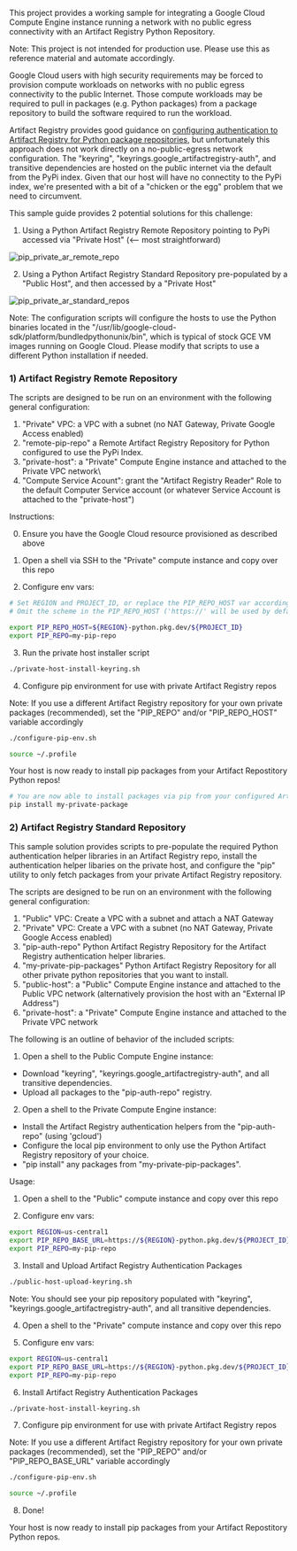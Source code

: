 This project provides a working sample for integrating a Google Cloud Compute Engine instance running a network with no public egress connectivity with an Artifact Registry Python Repository.

Note: This project is not intended for production use. Please use this as reference material and automate accordingly.

Google Cloud users with high security requirements may be forced to provision compute workloads on networks with no public egress connectivity to the public Internet. Those compute workloads may be required to pull in packages (e.g. Python packages) from a package repository to build the software required to run the workload.

Artifact Registry provides good guidance on [configuring authentication to Artifact Registry for Python package repositories](https://cloud.google.com/artifact-registry/docs/python/authentication), but unfortunately this approach does not work directly on a no-public-egress network configuration. The "keyring", "keyrings.google_artifactregistry-auth", and transitive dependencies are hosted on the public internet via the default from the PyPi index. Given that our host will have no connectity to the PyPi index, we're presented with a bit of a "chicken or the egg" problem that we need to circumvent.

This sample guide provides 2 potential solutions for this challenge:
1) Using a Python Artifact Registry Remote Repository pointing to PyPi accessed via "Private Host" (<-- most straightforward)

![pip_private_ar_remote_repo](https://github.com/user-attachments/assets/70b85523-d523-450e-9af9-2a4e01a0b887)

2) Using a Python Artifact Registry Standard Repository pre-populated by a "Public Host", and then accessed by a "Private Host"

![pip_private_ar_standard_repos](https://github.com/user-attachments/assets/a928815c-9a89-4d95-b862-1dd4cc2a4b0f)


Note: The configuration scripts will configure the hosts to use the Python binaries located in the "/usr/lib/google-cloud-sdk/platform/bundledpythonunix/bin", which is typical of stock GCE VM images running on Google Cloud. Please modify that scripts to use a different Python installation if needed.

### 1) Artifact Registry Remote Repository
The scripts are designed to be run on an environment with the following general configuration:
1) "Private" VPC: a VPC with a subnet (no NAT Gateway, Private Google Access enabled)
2) "remote-pip-repo" a Remote Artifact Registry Repository for Python configured to use the PyPi Index.
3) "private-host": a "Private" Compute Engine instance and attached to the Private VPC network\
4) "Compute Service Acount": grant the "Artifact Registry Reader" Role to the default Computer Service account (or whatever Service Account is attached to the "private-host")

Instructions:

0) Ensure you have the Google Cloud resource provisioned as described above

1) Open a shell via SSH to the "Private" compute instance and copy over this repo

2) Configure env vars:

  ```BASH
  # Set REGION and PROJECT_ID, or replace the PIP_REPO_HOST var accordingly.
  # Omit the scheme in the PIP_REPO_HOST ('https://' will be used by default) var.

  export PIP_REPO_HOST=${REGION}-python.pkg.dev/${PROJECT_ID}
  export PIP_REPO=my-pip-repo
  ```

3) Run the private host installer script

  ```BASH
  ./private-host-install-keyring.sh
  ```

4) Configure pip environment for use with private Artifact Registry repos 

  Note: If you use a different Artifact Registry repository for your own private packages (recommended), set the "PIP_REPO" and/or "PIP_REPO_HOST" variable accordingly

  ```BASH
  ./configure-pip-env.sh

  source ~/.profile
  ```
 
Your host is now ready to install pip packages from your Artifact Repostitory Python repos!

```BASH
# You are now able to install packages via pip from your configured Artiface Registry repositories.
pip install my-private-package
```

### 2) Artifact Registry Standard Repository
This sample solution provides scripts to pre-populate the required Python authentication helper libraries in an Artifact Registry repo, install the authentication helper libaries on the private host, and configure the "pip" utility to only fetch packages from your private Artifact Registry repository.

The scripts are designed to be run on an environment with the following general configuration:
1) "Public" VPC: Create a VPC with a subnet and attach a NAT Gateway
2) "Private" VPC: Create a VPC with a subnet (no NAT Gateway, Private Google Access enabled)
3) "pip-auth-repo" Python Artifact Registry Repository for the Artifact Registry authentication helper libraries.
4) "my-private-pip-packages" Python Artifact Registry Repository for all other private python repositories that you want to install.
5) "public-host": a "Public" Compute Engine instance and attached to the Public VPC network (alternatively provision the host with an "External IP Address")
4) "private-host": a "Private" Compute Engine instance and attached to the Private VPC network

The following is an outline of behavior of the included scripts:

1) Open a shell to the Public Compute Engine instance:
  * Download "keyring", "keyrings.google_artifactregistry-auth", and all transitive dependencies.
  * Upload all packages to the "pip-auth-repo" registry.
2) Open a shell to the Private Compute Engine instance:
  * Install the Artifact Registry authentication helpers from the "pip-auth-repo" (using 'gcloud')
  * Configure the local pip environment to only use the Python Artifact Registry repository of your choice.
  * "pip install" any packages from "my-private-pip-packages".
  
  Usage:

  1) Open a shell to the "Public" compute instance and copy over this repo
  
  2) Configure env vars:

  ```BASH
  export REGION=us-central1
  export PIP_REPO_BASE_URL=https://${REGION}-python.pkg.dev/${PROJECT_ID}
  export PIP_REPO=my-pip-repo
  ```
  3) Install and Upload Artifact Registry Authentication Packages

  ```BASH
  ./public-host-upload-keyring.sh
  ```

  Note: You should see your pip repository populated with "keyring", "keyrings.google_artifactregistry-auth", and all transitive dependencies.

  4) Open a shell to the "Private" compute instance and copy over this repo

  5) Configure env vars:

  ```BASH
  export REGION=us-central1
  export PIP_REPO_BASE_URL=https://${REGION}-python.pkg.dev/${PROJECT_ID}
  export PIP_REPO=my-pip-repo
  ```

  6) Install Artifact Registry Authentication Packages

  ```BASH
  ./private-host-install-keyring.sh
  ```

  7) Configure pip environment for use with private Artifact Registry repos 

  Note: If you use a different Artifact Registry repository for your own private packages (recommended), set the "PIP_REPO" and/or "PIP_REPO_BASE_URL" variable accordingly

  ```BASH
  ./configure-pip-env.sh

  source ~/.profile
  ```

  8) Done!
 
  Your host is now ready to install pip packages from your Artifact Repostitory Python repos.

